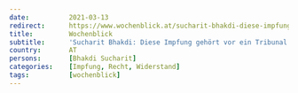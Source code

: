 ```yaml
---
date:          2021-03-13
redirect:      https://www.wochenblick.at/sucharit-bhakdi-diese-impfung-gehoert-vor-ein-tribunal/
title:         Wochenblick
subtitle:      'Sucharit Bhakdi: Diese Impfung gehört vor ein Tribunal'
country:       AT
persons:       [Bhakdi Sucharit]
categories:    [Impfung, Recht, Widerstand]
tags:          [wochenblick]
---
```

